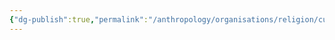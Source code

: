 ```yaml
---
{"dg-publish":true,"permalink":"/anthropology/organisations/religion/cults/the-chain-devils/"}
---
```


